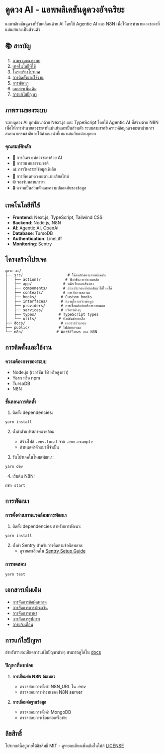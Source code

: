 # ดูดวง AI - แอพพลิเคชันดูดวงอัจฉริยะ

แอพพลิเคชันดูดวงที่ขับเคลื่อนด้วย AI โดยใช้ Agentic AI และ N8N เพื่อให้การทำนายดวงชะตาที่แม่นยำและเป็นส่วนตัว

## 📚 สารบัญ

1. [ภาพรวมของระบบ](#ภาพรวมของระบบ)
2. [เทคโนโลยีที่ใช้](#เทคโนโลยีที่ใช้)
3. [โครงสร้างโปรเจค](#โครงสร้างโปรเจค)
4. [การติดตั้งและใช้งาน](#การติดตั้งและใช้งาน)
5. [การพัฒนา](#การพัฒนา)
6. [เอกสารเพิ่มเติม](#เอกสารเพิ่มเติม)
7. [การแก้ไขปัญหา](#การแก้ไขปัญหา)

## ภาพรวมของระบบ

ระบบดูดวง AI ถูกพัฒนาด้วย Next.js และ TypeScript โดยใช้ Agentic AI ที่สร้างด้วย N8N เพื่อให้การทำนายดวงชะตาที่แม่นยำและเป็นส่วนตัว ระบบสามารถวิเคราะห์ข้อมูลดวงชะตาผ่านการสนทนาธรรมชาติและให้คำแนะนำที่เหมาะสมกับแต่ละบุคคล

### คุณสมบัติหลัก

- 🤖 การวิเคราะห์ดวงชะตาด้วย AI
- 💬 การสนทนาธรรมชาติ
- 📊 การวิเคราะห์ข้อมูลเชิงลึก
- 🔄 การอัพเดทดวงชะตาแบบเรียลไทม์
- 🌐 รองรับหลายภาษา
- 🔒 ความเป็นส่วนตัวและความปลอดภัยของข้อมูล

## เทคโนโลยีที่ใช้

- **Frontend**: Next.js, TypeScript, Tailwind CSS
- **Backend**: Node.js, N8N
- **AI**: Agentic AI, OpenAI
- **Database**: TursoDB
- **Authentication**: LineLiff
- **Monitoring**: Sentry

## โครงสร้างโปรเจค

```
ดูดวง-ai/
├── src/                    # โค้ดหลักของแอพพลิเคชัน
│   ├── actions/           # ฟังก์ชันการทำงานหลัก
│   ├── app/              # หน้าเว็บและเส้นทาง
│   ├── components/       # ส่วนประกอบที่นำกลับมาใช้ใหม่ได้
│   ├── contexts/         # การจัดการสถานะ
│   ├── hooks/           # Custom hooks
│   ├── interfaces/      # นิยามโครงสร้างข้อมูล
│   ├── providers/       # การเชื่อมต่อกับบริการภายนอก
│   ├── services/        # บริการต่างๆ
│   ├── types/          # TypeScript types
│   └── utils/          # ฟังก์ชันช่วยเหลือ
├── docs/                # เอกสารประกอบ
├── public/             # ไฟล์สาธารณะ
└── n8n/               # Workflows ของ N8N
```

## การติดตั้งและใช้งาน

### ความต้องการของระบบ

- Node.js (เวอร์ชัน 18 หรือสูงกว่า)
- Yarn หรือ npm
- TursoDB
- N8N

### ขั้นตอนการติดตั้ง

1. ติดตั้ง dependencies:

```bash
yarn install
```

2. ตั้งค่าตัวแปรสภาพแวดล้อม:

   - สร้างไฟล์ `.env.local` จาก `.env.example`
   - กำหนดค่าตัวแปรที่จำเป็น

3. รันโปรเจคในโหมดพัฒนา:

```bash
yarn dev
```

4. เริ่มต้น N8N:

```bash
n8n start
```

## การพัฒนา

### การตั้งค่าสภาพแวดล้อมการพัฒนา

1. ติดตั้ง dependencies สำหรับการพัฒนา:

```bash
yarn install
```

2. ตั้งค่า Sentry สำหรับการติดตามข้อผิดพลาด:
   - ดูรายละเอียดใน [Sentry Setup Guide](./docs/sentry-setup-guide.md)

### การทดสอบ

```bash
yarn test
```

## เอกสารเพิ่มเติม

- [การจัดการข้อผิดพลาด](./docs/global-error-handling.md)
- [การจัดการการชำระเงิน](./docs/credit-card-payment-implementation.md)
- [การจัดการภาษา](./docs/i18n.md)
- [การจัดการรูปภาพ](./docs/image-caching.md)
- [การแจ้งเตือน](./docs/toast-notifications.md)

## การแก้ไขปัญหา

สำหรับรายละเอียดการแก้ไขปัญหาต่างๆ สามารถดูได้ใน [docs](./docs)

### ปัญหาที่พบบ่อย

1. **การเชื่อมต่อ N8N ล้มเหลว**

   - ตรวจสอบการตั้งค่า N8N_URL ใน .env
   - ตรวจสอบการทำงานของ N8N server

2. **การเชื่อมต่อฐานข้อมูล**
   - ตรวจสอบการตั้งค่า MongoDB
   - ตรวจสอบการเชื่อมต่อเครือข่าย

## ลิขสิทธิ์

โปรเจกต์นี้อยู่ภายใต้ลิขสิทธิ์ MIT - ดูรายละเอียดเพิ่มเติมในไฟล์ [LICENSE](LICENSE)

